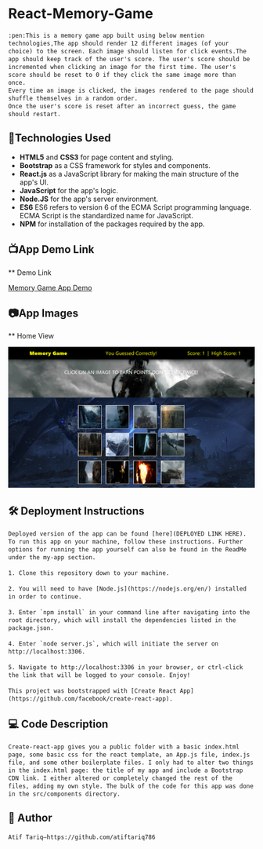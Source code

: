 #   React-Memory-Game
    :pen:This is a memory game app built using below mention technologies,The app should render 12 different images (of your choice) to the screen. Each image should listen for click events.The app should keep track of the user's score. The user's score should be incremented when clicking an image for the first time. The user's score should be reset to 0 if they click the same image more than once.
    Every time an image is clicked, the images rendered to the page should shuffle themselves in a random order.
    Once the user's score is reset after an incorrect guess, the game should restart.
     
## :robot:Technologies Used  

*   **HTML5** and **CSS3** for page content and styling.
*   **Bootstrap** as a CSS framework for styles and components.  
*   **React.js** as a JavaScript library for making the main structure of the app's UI.
*   **JavaScript** for the app's logic.  
*   **Node.JS** for the app's server environment.
*   **ES6** ES6 refers to version 6 of the ECMA Script programming language. ECMA Script is the       standardized name for JavaScript.
*   **NPM** for installation of the packages required by the app.

## :tv:App Demo Link

**  Demo Link

[Memory Game App Demo]()

## :camera:App Images

**  Home View

![alt text](https://github.com/atiftariq786/React-Memory-Game/blob/master/memorygame/src/images/Appdemo.png?raw=true "App home view")


## :hammer_and_wrench: Deployment Instructions

    Deployed version of the app can be found [here](DEPLOYED LINK HERE). To run this app on your machine, follow these instructions. Further options for running the app yourself can also be found in the ReadMe under the my-app section. 

    1. Clone this repository down to your machine.
   
    2. You will need to have [Node.js](https://nodejs.org/en/) installed in order to continue. 
   
    3. Enter `npm install` in your command line after navigating into the root directory, which will install the dependencies listed in the package.json.
   
    4. Enter `node server.js`, which will initiate the server on http://localhost:3306.
   
    5. Navigate to http://localhost:3306 in your browser, or ctrl-click the link that will be logged to your console. Enjoy!

    This project was bootstrapped with [Create React App](https://github.com/facebook/create-react-app).

## :computer: Code Description
    Create-react-app gives you a public folder with a basic index.html page, some basic css for the react template, an App.js file, index.js file, and some other boilerplate files. I only had to alter two things in the index.html page: the title of my app and include a Bootstrap CDN link. I either altered or completely changed the rest of the files, adding my own style. The bulk of the code for this app was done in the src/components directory. 
    
## :gem: Author
    Atif Tariq—https://github.com/atiftariq786
    